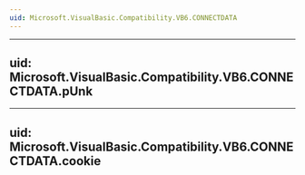 ```yaml
---
uid: Microsoft.VisualBasic.Compatibility.VB6.CONNECTDATA
---
```


---
uid: Microsoft.VisualBasic.Compatibility.VB6.CONNECTDATA.pUnk
---

---
uid: Microsoft.VisualBasic.Compatibility.VB6.CONNECTDATA.cookie
---
